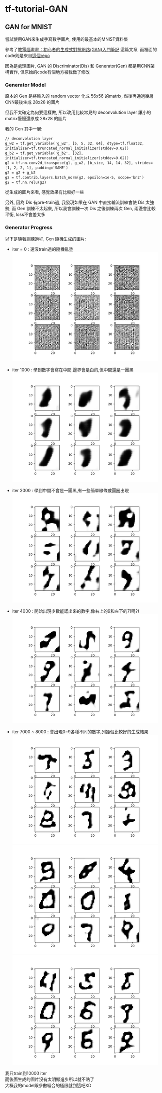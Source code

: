 # tf-tutorial-GAN

## GAN for MNIST

嘗試使用GAN來生成手寫數字圖片, 使用的最基本的MNIST資料集

參考了[教電腦畫畫：初心者的生成式對抗網路(GAN)入門筆記](https://medium.com/@gau820827/%E6%95%99%E9%9B%BB%E8%85%A6%E7%95%AB%E7%95%AB-%E5%88%9D%E5%BF%83%E8%80%85%E7%9A%84%E7%94%9F%E6%88%90%E5%BC%8F%E5%B0%8D%E6%8A%97%E7%B6%B2%E8%B7%AF-gan-%E5%85%A5%E9%96%80%E7%AD%86%E8%A8%98-tensorflow-python3-dfad71662952) 這篇文章, 而裡面的code則是來自[這個repo](https://github.com/jonbruner/generative-adversarial-networks)

因為是處理圖片, GAN 的 Discriminator(Dis) 和 Generator(Gen) 都是用CNN架構實作, 但原始的code有個地方被我做了修改

### Generator Model

原本的 Gen 是將輸入的 random vector 化成 56x56 的matrix, 然後再通過幾層CNN最後生成 28x28 的圖片

但我不太確定為何要這樣做, 所以改用比較常見的 deconvolution layer 讓小的matrix慢慢還原成 28x28 的圖片

我的 Gen 其中一層:

	// deconvolution layer
    g_w2 = tf.get_variable('g_w2', [5, 5, 32, 64], dtype=tf.float32, initializer=tf.truncated_normal_initializer(stddev=0.02))
	g_b2 = tf.get_variable('g_b2', [32], initializer=tf.truncated_normal_initializer(stddev=0.02))
	g2 = tf.nn.conv2d_transpose(g1, g_w2, [b_size, 14, 14, 32], strides=[1, 2, 2, 1], padding='SAME')
	g2 = g2 + g_b2
	g2 = tf.contrib.layers.batch_norm(g2, epsilon=1e-5, scope='bn2')
	g2 = tf.nn.relu(g2)

從生成的圖片來看, 感覺效果有比較好一些

另外, 因為 Dis 有pre-train過, 我發現如果在 GAN 中直接輪流訓練會使 Dis 太強勢, 而 Gen 訓練不太起來, 所以我會訓練一次 Dis 之後訓練兩次 Gen, 兩邊會比較平衡, loss不會差太多

### Generator Progress

以下是隨著訓練過程, Gen 隨機生成的圖片:

- iter = 0 : 還沒train過的隨機亂塗  
![img0](./img/gen_img0.png)

- iter 1000 : 學到數字會寫在中間,邊界會是白的,但中間還是一團黑  
![img0](./img/gen_img1000.png)

- iter 2000 : 學到中間不會是一團黑,有一些簡單線條或圓圈出現  
![img0](./img/gen_img2000.png)

- iter 4000 : 開始出現少數能認出來的數字,像右上的9和左下的7(嗎?)
![img0](./img/gen_img4000.png)

- iter 7000 ~ 8000 : 會出現0~9各種不同的數字,列幾個比較好的生成結果  
![img0](./img/gen_img6950.png)
![img0](./img/gen_img7450.png)
![img0](./img/gen_img7750.png)

我只train到10000 iter  
而後面生成的圖片沒有太明顯進步所以就不貼了  
大概我的model跟參數組合的極限就到這吧XD
